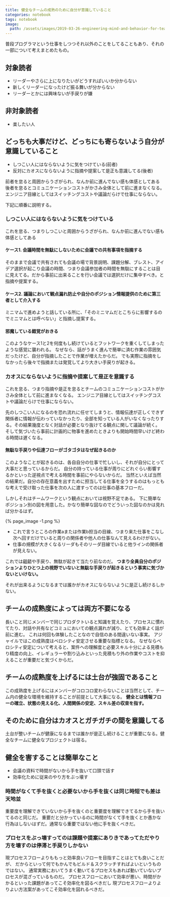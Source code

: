 ```yaml
---
title: 健全なチームの成熟のために自分が意識していること
categories: notebook
tags: notebook
image:
  path: /assets/images/2019-03-26-engineering-mind-and-behavior-for-team/2019-03-26-engineering-mind-and-behavior-for-team.png
---
```

普段プログラマという仕事をしつつそれ以外のことをしてることもあり、それの一部について考えまとめたもの。


## 対象読者

- リーダーやさらに上になりたいがどうすればいいか分からない
- 新しくリーダーになったけど振る舞いが分からない
- リーダーとかには興味ないが手戻りが嫌

## 非対象読者

- 楽したい人

## どっちも大事だけど、どっちにも寄らないよう自分が意識していること

- しつこい人にはならないように気をつけている(前者)
- 反対にカオスにならないように指摘や提案して是正も意識してる(後者)

前者を怠ると周囲からうざがられ、なんか前に進んでない感も体感としてある
後者を怠るとコミュニケーションコストがかさみ全体として前に進まなくなる。
エンジニア目線としてはスイッチングコストや議論だらけで仕事にならない。

下記に順番に説明する。

### しつこい人にはならないように気をつけている
これを怠る、つまりしつこいと周囲からうざがられ、なんか前に進んでない感も体感としてある

#### ケース1. 会議時間を無駄にしないために会議での共有事項を指摘する
そのままで会議で共有されても会議の場で背景説明、課題分解、ブレスト、アイデア選択が起こり会議の時間、つまり会議参加者の時間を無駄にすることは目に見えてる。だから事前に出来ることを行い会議では選択だけに集中すべき。と指摘や提案する。

#### ケース2. 議論において観点漏れ防止や自分のポジション情報提供のために第三者として介入する
ミニマムで進めようと話している所に、「そのミニマムだとこちらに影響するのでミニマムとは呼べない」と指摘し提案する。

#### 邪魔している錯覚がおきる
このようなケース1と2を何度もし続けているとフットワークを重くしてしまったような感覚に襲われる。
なぜなら、話がうまく進んで簡単に済む作業の雰囲気だったけど、自分が指摘したことで作業が増えたからだ。
でも実際に指摘をしなかったら後々で指摘または発覚してより大きい手戻りが起きる。


### カオスにならないように指摘や提案して是正を意識する
これを怠る、つまり指摘や是正を怠るとチームのコミュニケーションコストがかさみ全体として前に進まなくなる。
エンジニア目線としてはスイッチングコストや議論だらけで仕事にならない。

先のしつこい人になるのを恐れ流れに任せてしまうと、情報伝達が正しくできず関係者に情報が伝わっていなかったり、全部を知っている人がいなくなったりする。その結果幾度となく対話が必要となり抜けてる観点に関して議論が続く。
そして気づいたら事前に計画的に物事を進めたときよりも開始時間早いけど終わる時間は遅くなる。

#### 無駄な手戻りや伝達フローがゴタゴタはなぜ起きるのか
このようなことが起きるのは、各自自分の仕事で忙しいし、それが自分にとって大事だと思っているからだ。
自分の持っている仕事が周りにどれぐらい影響するかといった逆視点で考える時間を事前にやらないからだ。
当然といえば当然の結果だ。自分の存在意義を出すために担当してる仕事を全うするのはもっともな考えで受け取った仕事を次の人に渡すってのは仕事の基本フローだ。

しかしそれはチームワークという観点においては視野不足である。
下に簡単なポジション別の図を用意した。かなり簡単な図なのでどういった図なのかは見れば分かるはず。

{% page_image -1.png %}

- これで言うところの作業aまたは作業b担当の目線、つまり来た仕事をこなし次へ回すだけでいると周りの関係者や他人の仕事なんて見えるわけがない。
- 仕事の規模が大きくなるリーダもそのリーダ目線でいると他ラインの関係者が見えない。

これでは齟齬や手戻り、無駄が起きて当たり前なのだ。
**つまり全員自分のポジションよりひとつ上の視野でいないと無駄な手戻りが起きるという事実に気づかないといけない。**

それが出来るようになるまでは誰かがカオスにならないように是正し続けるしかない。



## チームの成熟度によっては両方不要になる
長いこと同じメンバーで同じプロダクトいると知識を覚えたり、プロセスに慣れてたり、対話や共有などコミュにおいての観点漏れが減り、とても効率よく話が前に進む。
これは何回も体験したことなので自信のある間違いない事実。
アジャイルではこの成熟度はベロシティ安定させる重要な指標となる。
なぜならベロシティ安定について考えると、案件への理解度と必要スキル十分による見積もり精度の向上、イレギュラーや割り込みといった見積もり外の作業やコストを抑えることが重要だと気づくからだ。


## チームの成熟度を上げるには土台が強固であること
この成熟度を上げるにはメンバーがコロコロ変わらないことは当然として、チーム内の健全な環境を維持することが前提として大事になる。
**健全とは情報フローの確立、状態の見える化、人間関係の安定、スキル差の収束を指す。**


## そのために自分はカオスとガチガチの間を意識してる

土台が整いチームが健康になるまでは誰かが是正し続けることが重要になる。健全なチームに健全なプロジェクトは宿る。

## 健全を害することは簡単なこと

- 会議の資料で時間がないから手を抜いて口頭で話す
- 効率化ために従来のやり方をぶっ壊す

### 時間がなくて手を抜くと必要ないから手を抜くは同じ時短でも差は天地並
重要度を理解できていないから手を抜くのと重要度を理解できてるから手を抜いてるのと同じだ。
重要だと分かっているのに時間がなくて手を抜くとか愚かな行為はしないはずだ。通常なら重要ではない他に手を抜くべきだ。

### プロセスをぶっ壊すってのは課題や提案にありきであってただやり方を壊すのは停滞と手戻りしかない
現プロセスフローよりももっと効率良いフローを目指すことはとても良いことだが、
だからといって何でもかんでもビルド＆スクラッチすればよいというものではない。
通常実務においてうまく動いてるプロセスもあれば動いていないプロセスが混ざっているものだ。
プロセスフローにおいて効率が悪い、時間がかかるといった課題があってこそ効率化を図るべきだし
現プロセスフローよりよりよい方法案があってこそ効率化を図れるべきだ。

